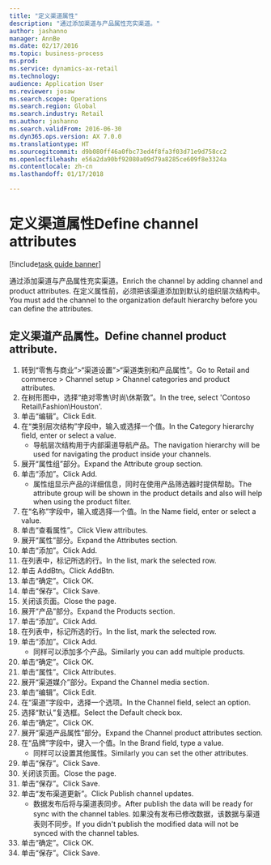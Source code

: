 ```yaml
--- 
title: "定义渠道属性"
description: "通过添加渠道与产品属性充实渠道。"
author: jashanno
manager: AnnBe
ms.date: 02/17/2016
ms.topic: business-process
ms.prod: 
ms.service: dynamics-ax-retail
ms.technology: 
audience: Application User
ms.reviewer: josaw
ms.search.scope: Operations
ms.search.region: Global
ms.search.industry: Retail
ms.author: jashanno
ms.search.validFrom: 2016-06-30
ms.dyn365.ops.version: AX 7.0.0
ms.translationtype: HT
ms.sourcegitcommit: d9b080ff46a0fbc73ed4f8fa3f03d71e9d758cc2
ms.openlocfilehash: e56a2da90bf92080a09d79a8285ce609f8e3324a
ms.contentlocale: zh-cn
ms.lasthandoff: 01/17/2018

---
```

# <a name="define-channel-attributes"></a><span data-ttu-id="dedc7-103">定义渠道属性</span><span class="sxs-lookup"><span data-stu-id="dedc7-103">Define channel attributes</span></span>

[!include[task guide banner](../includes/task-guide-banner.md)]

<span data-ttu-id="dedc7-104">通过添加渠道与产品属性充实渠道。</span><span class="sxs-lookup"><span data-stu-id="dedc7-104">Enrich the channel by adding channel and product attributes.</span></span> <span data-ttu-id="dedc7-105">在定义属性前，必须把该渠道添加到默认的组织层次结构中。</span><span class="sxs-lookup"><span data-stu-id="dedc7-105">You must add the channel to the organization default hierarchy before you can define the attributes.</span></span>


## <a name="define-channel-product-attribute"></a><span data-ttu-id="dedc7-106">定义渠道产品属性。</span><span class="sxs-lookup"><span data-stu-id="dedc7-106">Define channel product attribute.</span></span>
1. <span data-ttu-id="dedc7-107">转到“零售与商业”>“渠道设置”>“渠道类别和产品属性”。</span><span class="sxs-lookup"><span data-stu-id="dedc7-107">Go to Retail and commerce > Channel setup > Channel categories and product attributes.</span></span>
2. <span data-ttu-id="dedc7-108">在树形图中，选择“绝对零售\时尚\休斯敦”。</span><span class="sxs-lookup"><span data-stu-id="dedc7-108">In the tree, select 'Contoso Retail\Fashion\Houston'.</span></span>
3. <span data-ttu-id="dedc7-109">单击“编辑”。</span><span class="sxs-lookup"><span data-stu-id="dedc7-109">Click Edit.</span></span>
4. <span data-ttu-id="dedc7-110">在“类别层次结构”字段中，输入或选择一个值。</span><span class="sxs-lookup"><span data-stu-id="dedc7-110">In the Category hierarchy field, enter or select a value.</span></span>
    * <span data-ttu-id="dedc7-111">导航层次结构用于内部渠道导航产品。</span><span class="sxs-lookup"><span data-stu-id="dedc7-111">The navigation hierarchy will be used for navigating the product inside your channels.</span></span>  
5. <span data-ttu-id="dedc7-112">展开“属性组”部分。</span><span class="sxs-lookup"><span data-stu-id="dedc7-112">Expand the Attribute group section.</span></span>
6. <span data-ttu-id="dedc7-113">单击“添加”。</span><span class="sxs-lookup"><span data-stu-id="dedc7-113">Click Add.</span></span>
    * <span data-ttu-id="dedc7-114">属性组显示产品的详细信息，同时在使用产品筛选器时提供帮助。</span><span class="sxs-lookup"><span data-stu-id="dedc7-114">The attribute group will be shown in the product details and also will help when using the product filter.</span></span>  
7. <span data-ttu-id="dedc7-115">在“名称”字段中，输入或选择一个值。</span><span class="sxs-lookup"><span data-stu-id="dedc7-115">In the Name field, enter or select a value.</span></span>
8. <span data-ttu-id="dedc7-116">单击“查看属性”。</span><span class="sxs-lookup"><span data-stu-id="dedc7-116">Click View attributes.</span></span>
9. <span data-ttu-id="dedc7-117">展开“属性”部分。</span><span class="sxs-lookup"><span data-stu-id="dedc7-117">Expand the Attributes section.</span></span>
10. <span data-ttu-id="dedc7-118">单击“添加”。</span><span class="sxs-lookup"><span data-stu-id="dedc7-118">Click Add.</span></span>
11. <span data-ttu-id="dedc7-119">在列表中，标记所选的行。</span><span class="sxs-lookup"><span data-stu-id="dedc7-119">In the list, mark the selected row.</span></span>
12. <span data-ttu-id="dedc7-120">单击 AddBtn。</span><span class="sxs-lookup"><span data-stu-id="dedc7-120">Click AddBtn.</span></span>
13. <span data-ttu-id="dedc7-121">单击“确定”。</span><span class="sxs-lookup"><span data-stu-id="dedc7-121">Click OK.</span></span>
14. <span data-ttu-id="dedc7-122">单击“保存”。</span><span class="sxs-lookup"><span data-stu-id="dedc7-122">Click Save.</span></span>
15. <span data-ttu-id="dedc7-123">关闭该页面。</span><span class="sxs-lookup"><span data-stu-id="dedc7-123">Close the page.</span></span>
16. <span data-ttu-id="dedc7-124">展开“产品”部分。</span><span class="sxs-lookup"><span data-stu-id="dedc7-124">Expand the Products section.</span></span>
17. <span data-ttu-id="dedc7-125">单击“添加”。</span><span class="sxs-lookup"><span data-stu-id="dedc7-125">Click Add.</span></span>
18. <span data-ttu-id="dedc7-126">在列表中，标记所选的行。</span><span class="sxs-lookup"><span data-stu-id="dedc7-126">In the list, mark the selected row.</span></span>
19. <span data-ttu-id="dedc7-127">单击“添加”。</span><span class="sxs-lookup"><span data-stu-id="dedc7-127">Click Add.</span></span>
    * <span data-ttu-id="dedc7-128">同样可以添加多个产品。</span><span class="sxs-lookup"><span data-stu-id="dedc7-128">Similarly you can add multiple products.</span></span>  
20. <span data-ttu-id="dedc7-129">单击“确定”。</span><span class="sxs-lookup"><span data-stu-id="dedc7-129">Click OK.</span></span>
21. <span data-ttu-id="dedc7-130">单击“属性”。</span><span class="sxs-lookup"><span data-stu-id="dedc7-130">Click Attributes.</span></span>
22. <span data-ttu-id="dedc7-131">展开“渠道媒介”部分。</span><span class="sxs-lookup"><span data-stu-id="dedc7-131">Expand the Channel media section.</span></span>
23. <span data-ttu-id="dedc7-132">单击“编辑”。</span><span class="sxs-lookup"><span data-stu-id="dedc7-132">Click Edit.</span></span>
24. <span data-ttu-id="dedc7-133">在“渠道”字段中，选择一个选项。</span><span class="sxs-lookup"><span data-stu-id="dedc7-133">In the Channel field, select an option.</span></span>
25. <span data-ttu-id="dedc7-134">选择“默认”复选框。</span><span class="sxs-lookup"><span data-stu-id="dedc7-134">Select the Default check box.</span></span>
26. <span data-ttu-id="dedc7-135">单击“确定”。</span><span class="sxs-lookup"><span data-stu-id="dedc7-135">Click OK.</span></span>
27. <span data-ttu-id="dedc7-136">展开“渠道产品属性”部分。</span><span class="sxs-lookup"><span data-stu-id="dedc7-136">Expand the Channel product attributes section.</span></span>
28. <span data-ttu-id="dedc7-137">在“品牌”字段中，键入一个值。</span><span class="sxs-lookup"><span data-stu-id="dedc7-137">In the Brand field, type a value.</span></span>
    * <span data-ttu-id="dedc7-138">同样可以设置其他属性。</span><span class="sxs-lookup"><span data-stu-id="dedc7-138">Similarly you can set the other attributes.</span></span>  
29. <span data-ttu-id="dedc7-139">单击“保存”。</span><span class="sxs-lookup"><span data-stu-id="dedc7-139">Click Save.</span></span>
30. <span data-ttu-id="dedc7-140">关闭该页面。</span><span class="sxs-lookup"><span data-stu-id="dedc7-140">Close the page.</span></span>
31. <span data-ttu-id="dedc7-141">单击“保存”。</span><span class="sxs-lookup"><span data-stu-id="dedc7-141">Click Save.</span></span>
32. <span data-ttu-id="dedc7-142">单击“发布渠道更新”。</span><span class="sxs-lookup"><span data-stu-id="dedc7-142">Click Publish channel updates.</span></span>
    * <span data-ttu-id="dedc7-143">数据发布后将与渠道表同步。</span><span class="sxs-lookup"><span data-stu-id="dedc7-143">After publish the data will be ready for sync with the channel tables.</span></span> <span data-ttu-id="dedc7-144">如果没有发布已修改数据，该数据与渠道表则不同步。</span><span class="sxs-lookup"><span data-stu-id="dedc7-144">If you didn't publish the modified data will not be synced with the channel tables.</span></span>  
33. <span data-ttu-id="dedc7-145">单击“确定”。</span><span class="sxs-lookup"><span data-stu-id="dedc7-145">Click OK.</span></span>
34. <span data-ttu-id="dedc7-146">单击“保存”。</span><span class="sxs-lookup"><span data-stu-id="dedc7-146">Click Save.</span></span>


